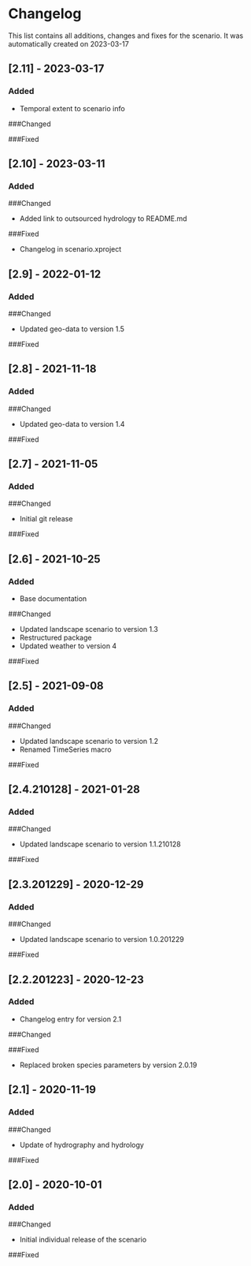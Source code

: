 # Changelog
This list contains all additions, changes and fixes for the scenario.
It was automatically created on 2023-03-17

## [2.11] - 2023-03-17
### Added
- Temporal extent to scenario info

###Changed

###Fixed


## [2.10] - 2023-03-11
### Added

###Changed
- Added link to outsourced hydrology to README.md

###Fixed
- Changelog in scenario.xproject


## [2.9] - 2022-01-12
### Added

###Changed
- Updated geo-data to version 1.5

###Fixed


## [2.8] - 2021-11-18
### Added

###Changed
- Updated geo-data to version 1.4

###Fixed


## [2.7] - 2021-11-05
### Added

###Changed
- Initial git release

###Fixed


## [2.6] - 2021-10-25
### Added
- Base documentation

###Changed
- Updated landscape scenario to version 1.3
- Restructured package
- Updated weather to version 4

###Fixed


## [2.5] - 2021-09-08
### Added

###Changed
- Updated landscape scenario to version 1.2
- Renamed TimeSeries macro

###Fixed


## [2.4.210128] - 2021-01-28
### Added

###Changed
- Updated landscape scenario to version 1.1.210128

###Fixed


## [2.3.201229] - 2020-12-29
### Added

###Changed
- Updated landscape scenario to version 1.0.201229

###Fixed


## [2.2.201223] - 2020-12-23
### Added
- Changelog entry for version 2.1

###Changed

###Fixed
- Replaced broken species parameters by version 2.0.19


## [2.1] - 2020-11-19
### Added

###Changed
- Update of hydrography and hydrology

###Fixed


## [2.0] - 2020-10-01
### Added

###Changed
- Initial individual release of the scenario

###Fixed
